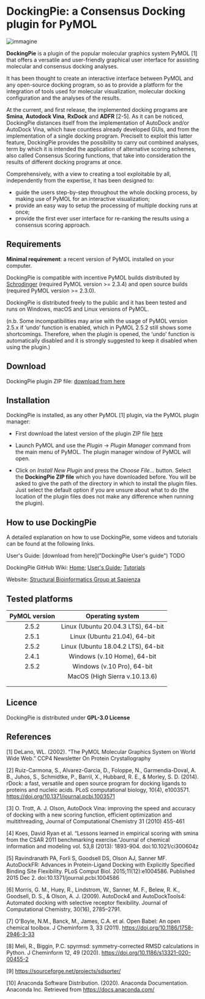    # DockingPie: a Consensus Docking plugin for PyMOL

![immagine](https://user-images.githubusercontent.com/68196372/158363199-aaaabe39-ce47-4a3e-b794-e57e088c2cce.png)

**DockingPie** is a plugin of the popular molecular graphics system PyMOL [1] that offers a versatile and user-friendly graphical user interface for assisting molecular and consensus docking analyses. 

It has been thought to create an interactive interface between PyMOL and any open-source docking program, so as to provide a platform for the integration of tools used for molecular visualization, molecular docking configuration and the analyses of the results. 

At the current, and first release, the implemented docking programs are **Smina**, **Autodock Vina**, **RxDock** and **ADFR** [2-5]. As it can be noticed, DockingPie distances itself from the implementation of AutoDock and/or AutoDock Vina, which have countless already developed GUIs, and from the implementation of a single docking program. Preciselt to exploit this latter feature, DockingPie provides the possibility to carry out combined analyses, term by which it is intended the application of alternative scoring schemes, also called Consensus Scoring functions, that take into consideration the results of different docking programs at once. 

Comprehensively, with a view to creating a tool exploitable by all, independently from the expertise, it has been designed to: 
* guide the users step-by-step throughout the whole docking process, by making use of PyMOL for an interactive visualization; 
* provide an easy way to setup the processing of multiple docking runs at once;
* provide the first ever user interface for re-ranking the results using a consensus scoring approach.


## Requirements

**Minimal requirement**: a recent version of PyMOL installed on your computer. 

DockingPie is compatible with incentive PyMOL builds distributed by [Schrodinger](https://pymol.org/2/ "Schrodinger website") (required PyMOL version >= 2.3.4) and open source builds (required PyMOL version >= 2.3.0).

DockingPie is distributed freely to the public and it has been tested and runs on Windows, macOS and Linux versions of PyMOL.


(n.b. Some incompatibilities may arise with the usage of PyMOL version 2.5.x if ‘undo’ function is enabled, which in PyMOL 2.5.2 still shows some shortcomings. Therefore, when the plugin is opened, the ‘undo’ function is automatically disabled and it is strongly suggested to keep it disabled when using the plugin.)


## Download

DockingPie plugin ZIP file: [download from here](https://github.com/paiardin/DockingPie/archive/refs/heads/main.zip "DockingPie plugin ZIP file direct download") 


## Installation 
    
DockingPie is installed, as any other PyMOL [1] plugin, via the PyMOL plugin manager:

* First download the latest version of the plugin ZIP file [here](https://github.com/paiardin/DockingPie/archive/refs/heads/main.zip  "DockingPie plugin ZIP file direct download") 

* Launch PyMOL and use the *Plugin* → *Plugin Manager* command from the main menu of PyMOL. The plugin manager window of PyMOL will open.

* Click on *Install New Plugin* and press the *Choose File…* button. Select the **DockingPie ZIP file** which you have downloaded before. 
You will be asked to give the path of the directory in which to install the plugin files. Just select the default option if you are unsure about what to do (the location of the plugin files does not make any difference when running the plugin).


## How to use DockingPie

A detailed explanation on how to use DockingPie, some videos and tutorials can be found at the following links.

User's Guide: [download from here]("DockingPie User's guide") TODO

DockingPie GitHub Wiki: [Home](https://github.com/paiardin/DockingPie/wiki); [User's Guide](https://github.com/paiardin/DockingPie/wiki/User's-Guide); [Tutorials](https://github.com/paiardin/DockingPie/wiki/Tutorials)

Website: [Structural Bioinformatics Group at Sapienza](http://schubert.bio.uniroma1.it/)


## Tested platforms 

| PyMOL version |          Operating system          |
|:-------------:|:----------------------------------:|
|     2.5.2     | Linux (Ubuntu 20.04.3 LTS), 64-bit |
|     2.5.1     | Linux (Ubuntu 21.04), 64-bit       |
|     2.5.2     | Linux (Ubuntu 18.04.2 LTS), 64-bit |
|     2.4.1     | Windows  (v.10 Home), 64-bit       |
|     2.5.2     | Windows (v.10 Pro), 64-bit         |
|               | MacOS (High Sierra v.10.13.6)      |
|               |                                    |
|               |                                    |


## Licence

DockingPie is distributed under **GPL-3.0 License** 
    

## References

[1] DeLano, WL. (2002). “The PyMOL Molecular Graphics System on World Wide Web.” CCP4 Newsletter On Protein Crystallography

[2] Ruiz-Carmona, S., Alvarez-Garcia, D., Foloppe, N., Garmendia-Doval, A. B., Juhos, S., Schmidtke, P., Barril, X., Hubbard, R. E., & Morley, S. D. (2014). rDock: a fast, versatile and open source program for docking ligands to proteins and nucleic acids. PLoS computational biology, 10(4), e1003571. https://doi.org/10.1371/journal.pcbi.1003571

[3] O. Trott, A. J. Olson, AutoDock Vina: improving the speed and accuracy of docking with a new scoring function, efficient optimization and multithreading, Journal of Computational Chemistry 31 (2010) 455-461

[4] Koes, David Ryan et al. “Lessons learned in empirical scoring with smina from the CSAR 2011 benchmarking exercise.”Journal of chemical information and modeling vol. 53,8 (2013): 1893-904. doi:10.1021/ci300604z

[5] Ravindranath PA, Forli S, Goodsell DS, Olson AJ, Sanner MF. AutoDockFR: Advances in Protein-Ligand Docking with Explicitly Specified Binding Site Flexibility. PLoS Comput Biol. 2015;11(12):e1004586. Published 2015 Dec 2. doi:10.1371/journal.pcbi.1004586

[6] Morris, G. M., Huey, R., Lindstrom, W., Sanner, M. F., Belew, R. K., Goodsell, D. S., & Olson, A. J. (2009). AutoDock4 and AutoDockTools4: Automated docking with selective receptor flexibility. Journal of Computational Chemistry, 30(16), 2785–2791.

[7] O'Boyle, N.M., Banck, M., James, C.A. et al. Open Babel: An open chemical toolbox. J Cheminform 3, 33 (2011). https://doi.org/10.1186/1758-2946-3-33

[8] Meli, R., Biggin, P.C. spyrmsd: symmetry-corrected RMSD calculations in Python. J Cheminform 12, 49 (2020). https://doi.org/10.1186/s13321-020-00455-2

[9] https://sourceforge.net/projects/sdsorter/

[10] Anaconda Software Distribution. (2020). Anaconda Documentation. Anaconda Inc. Retrieved from https://docs.anaconda.com/
 
